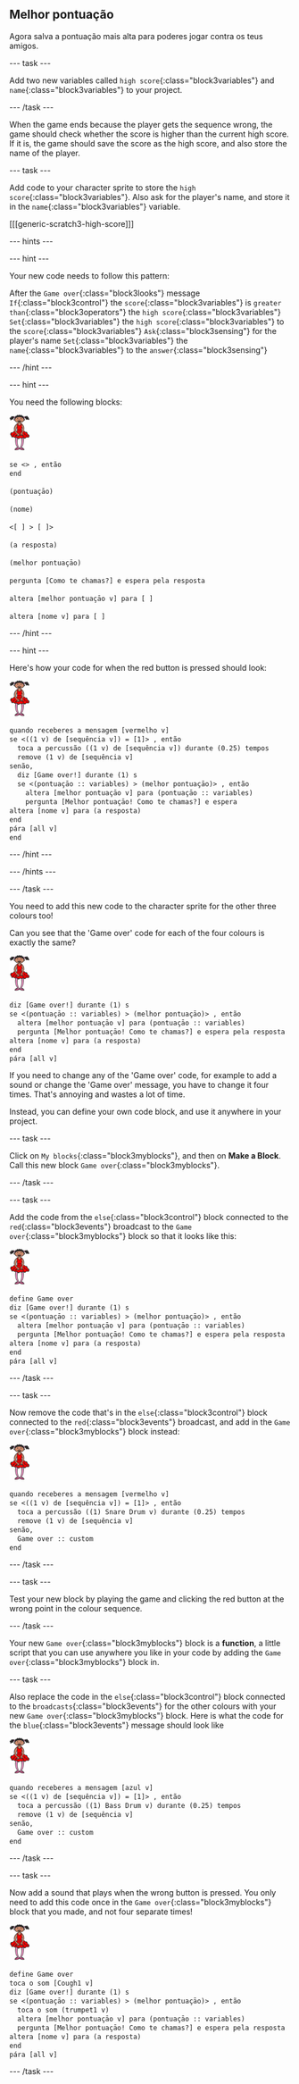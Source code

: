 ## Melhor pontuação

Agora salva a pontuação mais alta para poderes jogar contra os teus amigos.

\--- task \---

Add two new variables called `high score`{:class="block3variables"} and `name`{:class="block3variables"} to your project.

\--- /task \---

When the game ends because the player gets the sequence wrong, the game should check whether the score is higher than the current high score. If it is, the game should save the score as the high score, and also store the name of the player.

\--- task \---

Add code to your character sprite to store the `high score`{:class="block3variables"}. Also ask for the player's name, and store it in the `name`{:class="block3variables"} variable.

[[[generic-scratch3-high-score]]]

\--- hints \---

\--- hint \---

Your new code needs to follow this pattern:

After the `Game over`{:class="block3looks"} message `If`{:class="block3control"} the `score`{:class="block3variables"} is `greater than`{:class="block3operators"} the `high score`{:class="block3variables"} `Set`{:class="block3variables"} the `high score`{:class="block3variables"} to the `score`{:class="block3variables"} `Ask`{:class="block3sensing"} for the player's name `Set`{:class="block3variables"} the `name`{:class="block3variables"} to the `answer`{:class="block3sensing"}

\--- /hint \---

\--- hint \---

You need the following blocks:

![ballerina](images/ballerina.png)

```blocks3
se <> , então
end

(pontuaçāo)

(nome)

<[ ] > [ ]>

(a resposta)

(melhor pontuaçāo)

pergunta [Como te chamas?] e espera pela resposta

altera [melhor pontuaçāo v] para [ ]

altera [nome v] para [ ] 
```

\--- /hint \---

\--- hint \---

Here's how your code for when the red button is pressed should look:

![ballerina](images/ballerina.png)

```blocks3
quando receberes a mensagem [vermelho v]
se <((1 v) de [sequência v]) = [1]> , então 
  toca a percussão ((1 v) de [sequência v]) durante (0.25) tempos
  remove (1 v) de [sequência v]
senão, 
  diz [Game over!] durante (1) s
  se <(pontuaçāo :: variables) > (melhor pontuaçāo)> , então 
    altera [melhor pontuaçāo v] para (pontuaçāo :: variables)
    pergunta [Melhor pontuaçāo! Como te chamas?] e espera
altera [nome v] para (a resposta)
end
pára [all v]
end
```

\--- /hint \---

\--- /hints \---

\--- /task \---

You need to add this new code to the character sprite for the other three colours too!

Can you see that the 'Game over' code for each of the four colours is exactly the same?

![ballerina](images/ballerina.png)

```blocks3
diz [Game over!] durante (1) s
se <(pontuaçāo :: variables) > (melhor pontuaçāo)> , então 
  altera [melhor pontuaçāo v] para (pontuaçāo :: variables)
  pergunta [Melhor pontuaçāo! Como te chamas?] e espera pela resposta
altera [nome v] para (a resposta)
end
pára [all v]
```

If you need to change any of the 'Game over' code, for example to add a sound or change the 'Game over' message, you have to change it four times. That's annoying and wastes a lot of time.

Instead, you can define your own code block, and use it anywhere in your project.

\--- task \---

Click on `My blocks`{:class="block3myblocks"}, and then on **Make a Block**. Call this new block `Game over`{:class="block3myblocks"}.

\--- /task \---

\--- task \---

Add the code from the `else`{:class="block3control"} block connected to the `red`{:class="block3events"} broadcast to the `Game over`{:class="block3myblocks"} block so that it looks like this:

![ballerina](images/ballerina.png)

```blocks3
define Game over
diz [Game over!] durante (1) s
se <(pontuaçāo :: variables) > (melhor pontuaçāo)> , então 
  altera [melhor pontuaçāo v] para (pontuaçāo :: variables)
  pergunta [Melhor pontuaçāo! Como te chamas?] e espera pela resposta
altera [nome v] para (a resposta)
end
pára [all v]
```

\--- /task \---

\--- task \---

Now remove the code that's in the `else`{:class="block3control"} block connected to the `red`{:class="block3events"} broadcast, and add in the `Game over`{:class="block3myblocks"} block instead:

![ballerina](images/ballerina.png)

```blocks3
quando receberes a mensagem [vermelho v]
se <((1 v) de [sequência v]) = [1]> , então 
  toca a percussão ((1) Snare Drum v) durante (0.25) tempos
  remove (1 v) de [sequência v]
senão, 
  Game over :: custom
end
```

\--- /task \---

\--- task \---

Test your new block by playing the game and clicking the red button at the wrong point in the colour sequence.

\--- /task \---

Your new `Game over`{:class="block3myblocks"} block is a **function**, a little script that you can use anywhere you like in your code by adding the `Game over`{:class="block3myblocks"} block in.

\--- task \---

Also replace the code in the `else`{:class="block3control"} block connected to the `broadcasts`{:class="block3events"} for the other colours with your new `Game over`{:class="block3myblocks"} block. Here is what the code for the `blue`{:class="block3events"} message should look like

![ballerina](images/ballerina.png)

```blocks3
quando receberes a mensagem [azul v]
se <((1 v) de [sequência v]) = [1]> , então 
  toca a percussão ((1) Bass Drum v) durante (0.25) tempos
  remove (1 v) de [sequência v]
senão, 
  Game over :: custom
end
```

\--- /task \---

\--- task \---

Now add a sound that plays when the wrong button is pressed. You only need to add this code once in the `Game over`{:class="block3myblocks"} block that you made, and not four separate times!

![ballerina](images/ballerina.png)

```blocks3
define Game over
toca o som [Cough1 v]
diz [Game over!] durante (1) s
se <(pontuaçāo :: variables) > (melhor pontuaçāo)> , então 
  toca o som (trumpet1 v)
  altera [melhor pontuaçāo v] para (pontuaçāo :: variables)
  pergunta [Melhor pontuaçāo! Como te chamas?] e espera pela resposta
altera [nome v] para (a resposta)
end
pára [all v]
```

\--- /task \---